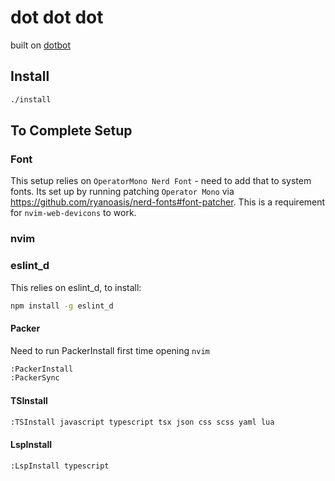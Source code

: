 # dot dot dot

built on [dotbot](https://github.com/anishathalye/dotbot)

## Install

```sh
./install
```

## To Complete Setup

### Font

This setup relies on `OperatorMono Nerd Font` - need to add that to system fonts.
Its set up by running patching `Operator Mono` via https://github.com/ryanoasis/nerd-fonts#font-patcher.
This is a requirement for `nvim-web-devicons` to work.

### nvim

### eslint_d

This relies on eslint_d, to install:

```sh
npm install -g eslint_d
```

#### Packer

Need to run PackerInstall first time opening `nvim`

```sh
:PackerInstall
:PackerSync
```

#### TSInstall

```sh
:TSInstall javascript typescript tsx json css scss yaml lua
```

#### LspInstall

```sh
:LspInstall typescript
```
